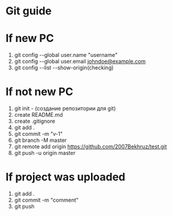 # Git guide

# If new PC
1. git config --global user.name "username"
2. git config --global user.email johndoe@example.com
3. git config --list --show-origin(checking)

# If not new PC
1. git init - (создание репозитории для git)
2. create README.md
3. create .gitignore
4. git add .
5. git commit -m "v-1"
6. git branch -M master
7. git remote add origin https://github.com/2007Bekhruz/test.git
8. git push -u origin master

# If project was uploaded
1. git add .
2. git commit -m "comment"
3. git push